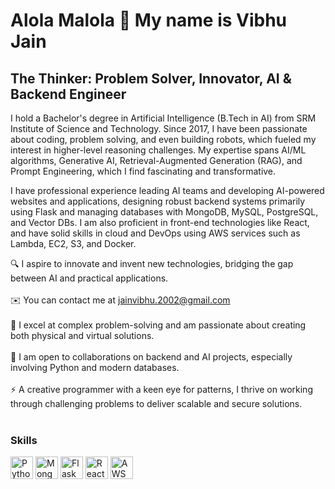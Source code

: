 Alola Malola 👋 My name is Vibhu Jain
============================

The Thinker: Problem Solver, Innovator, AI & Backend Engineer
--------------------------

I hold a Bachelor's degree in Artificial Intelligence (B.Tech in AI) from SRM Institute of Science and Technology. Since 2017, I have been passionate about coding, problem solving, and even building robots, which fueled my interest in higher-level reasoning challenges. My expertise spans AI/ML algorithms, Generative AI, Retrieval-Augmented Generation (RAG), and Prompt Engineering, which I find fascinating and transformative.

I have professional experience leading AI teams and developing AI-powered websites and applications, designing robust backend systems primarily using Flask and managing databases with MongoDB, MySQL, PostgreSQL, and Vector DBs. I am also proficient in front-end technologies like React, and have solid skills in cloud and DevOps using AWS services such as Lambda, EC2, S3, and Docker.

🔍 I aspire to innovate and invent new technologies, bridging the gap between AI and practical applications. <br> <br>
✉️ You can contact me at jainvibhu.2002@gmail.com <br> <br>
🧠 I excel at complex problem-solving and am passionate about creating both physical and virtual solutions. <br> <br>
🤝 I am open to collaborations on backend and AI projects, especially involving Python and modern databases. <br> <br>
⚡ A creative programmer with a keen eye for patterns, I thrive on working through challenging problems to deliver scalable and secure solutions. <br> <br>

### Skills
<p align="left"> 
 <a href="https://www.python.org/" target="_blank" rel="noreferrer"><img src="https://raw.githubusercontent.com/danielcranney/readme-generator/main/public/icons/skills/python-colored.svg" width="36" height="36" alt="Python" /></a>   
 <a href="https://www.mongodb.com/" target="_blank" rel="noreferrer"><img src="https://raw.githubusercontent.com/danielcranney/readme-generator/main/public/icons/skills/mongodb-colored.svg" width="36" height="36" alt="MongoDB" /></a>  
 <a href="https://flask.palletsprojects.com/en/2.3.x/" target="_blank" rel="noreferrer"><img src="https://assets.cdn.prod.twilio.com/original_images/flask-oauth.png" width="36" height="36" alt="Flask" /></a>  
 <a href="https://reactjs.org/" target="_blank" rel="noreferrer"><img src="https://raw.githubusercontent.com/danielcranney/readme-generator/main/public/icons/skills/react-colored.svg" width="36" height="36" alt="React" /></a>   
 <a href="https://aws.amazon.com/" target="_blank" rel="noreferrer"><img src="https://raw.githubusercontent.com/danielcranney/readme-generator/main/public/icons/skills/aws-colored.svg" width="36" height="36" alt="AWS" /></a>  
</p>
